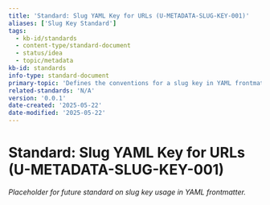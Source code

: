 ```yaml
---
title: 'Standard: Slug YAML Key for URLs (U-METADATA-SLUG-KEY-001)'
aliases: ['Slug Key Standard']
tags:
  - kb-id/standards
  - content-type/standard-document
  - status/idea
  - topic/metadata
kb-id: standards
info-type: standard-document
primary-topic: 'Defines the conventions for a slug key in YAML frontmatter for URL generation.'
related-standards: 'N/A'
version: '0.0.1'
date-created: '2025-05-22'
date-modified: '2025-05-22'
---
```


# Standard: Slug YAML Key for URLs (U-METADATA-SLUG-KEY-001)

*Placeholder for future standard on slug key usage in YAML frontmatter.* 